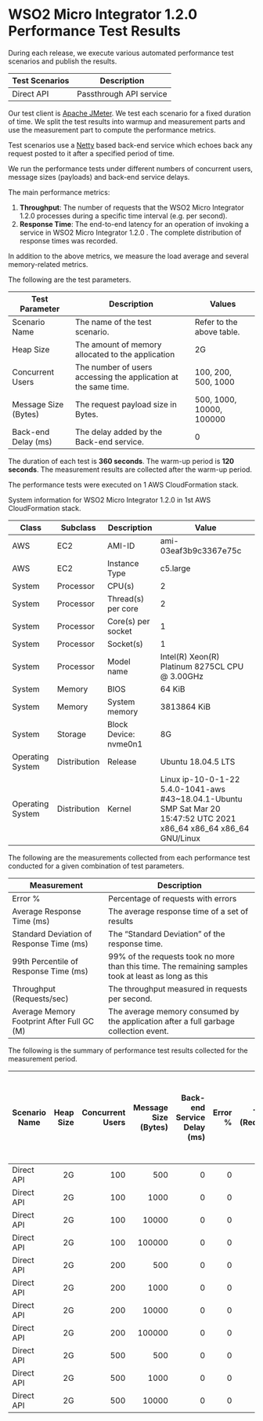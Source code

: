 # WSO2 Micro Integrator 1.2.0 Performance Test Results

During each release, we execute various automated performance test scenarios and publish the results.

| Test Scenarios | Description |
| --- | --- |
| Direct API | Passthrough API service |

Our test client is [Apache JMeter](https://jmeter.apache.org/index.html). We test each scenario for a fixed duration of
time. We split the test results into warmup and measurement parts and use the measurement part to compute the
performance metrics.

Test scenarios use a [Netty](https://netty.io/) based back-end service which echoes back any request
posted to it after a specified period of time.

We run the performance tests under different numbers of concurrent users, message sizes (payloads) and back-end service
delays.

The main performance metrics:

1. **Throughput**: The number of requests that the WSO2 Micro Integrator 1.2.0 processes during a specific time interval (e.g. per second).
2. **Response Time**: The end-to-end latency for an operation of invoking a service in WSO2 Micro Integrator 1.2.0 . The complete distribution of response times was recorded.

In addition to the above metrics, we measure the load average and several memory-related metrics.

The following are the test parameters.

| Test Parameter | Description | Values |
| --- | --- | --- |
| Scenario Name | The name of the test scenario. | Refer to the above table. |
| Heap Size | The amount of memory allocated to the application | 2G |
| Concurrent Users | The number of users accessing the application at the same time. | 100, 200, 500, 1000 |
| Message Size (Bytes) | The request payload size in Bytes. | 500, 1000, 10000, 100000 |
| Back-end Delay (ms) | The delay added by the Back-end service. | 0 |

The duration of each test is **360 seconds**. The warm-up period is **120 seconds**.
The measurement results are collected after the warm-up period.

The performance tests were executed on 1 AWS CloudFormation stack.


System information for WSO2 Micro Integrator 1.2.0 in 1st AWS CloudFormation stack.

| Class | Subclass | Description | Value |
| --- | --- | --- | --- |
| AWS | EC2 | AMI-ID | ami-03eaf3b9c3367e75c |
| AWS | EC2 | Instance Type | c5.large |
| System | Processor | CPU(s) | 2 |
| System | Processor | Thread(s) per core | 2 |
| System | Processor | Core(s) per socket | 1 |
| System | Processor | Socket(s) | 1 |
| System | Processor | Model name | Intel(R) Xeon(R) Platinum 8275CL CPU @ 3.00GHz |
| System | Memory | BIOS | 64 KiB |
| System | Memory | System memory | 3813864 KiB |
| System | Storage | Block Device: nvme0n1 | 8G |
| Operating System | Distribution | Release | Ubuntu 18.04.5 LTS |
| Operating System | Distribution | Kernel | Linux ip-10-0-1-22 5.4.0-1041-aws #43~18.04.1-Ubuntu SMP Sat Mar 20 15:47:52 UTC 2021 x86_64 x86_64 x86_64 GNU/Linux |


The following are the measurements collected from each performance test conducted for a given combination of
test parameters.

| Measurement | Description |
| --- | --- |
| Error % | Percentage of requests with errors |
| Average Response Time (ms) | The average response time of a set of results |
| Standard Deviation of Response Time (ms) | The “Standard Deviation” of the response time. |
| 99th Percentile of Response Time (ms) | 99% of the requests took no more than this time. The remaining samples took at least as long as this |
| Throughput (Requests/sec) | The throughput measured in requests per second. |
| Average Memory Footprint After Full GC (M) | The average memory consumed by the application after a full garbage collection event. |

The following is the summary of performance test results collected for the measurement period.

|  Scenario Name | Heap Size | Concurrent Users | Message Size (Bytes) | Back-end Service Delay (ms) | Error % | Throughput (Requests/sec) | Average Response Time (ms) | Standard Deviation of Response Time (ms) | 99th Percentile of Response Time (ms) | WSO2 Micro Integrator 1.2.0 GC Throughput (%) | Average WSO2 Micro Integrator 1.2.0 Memory Footprint After Full GC (M) |
|---|---:|---:|---:|---:|---:|---:|---:|---:|---:|---:|---:|
|  Direct API | 2G | 100 | 500 | 0 | 0 | 4382.42 | 22.72 | 34.22 | 109 | 91.7 | 240.712 |
|  Direct API | 2G | 100 | 1000 | 0 | 0 | 4424.63 | 22.5 | 34.84 | 106 | N/A | N/A |
|  Direct API | 2G | 100 | 10000 | 0 | 0 | 3777.89 | 26.35 | 35.44 | 109 | N/A | N/A |
|  Direct API | 2G | 100 | 100000 | 0 | 0 | 1683.65 | 59.18 | 27.56 | 140 | N/A | N/A |
|  Direct API | 2G | 200 | 500 | 0 | 0 | 4533.94 | 43.97 | 55.4 | 150 | N/A | N/A |
|  Direct API | 2G | 200 | 1000 | 0 | 0 | 4591.23 | 43.44 | 53.11 | 152 | N/A | N/A |
|  Direct API | 2G | 200 | 10000 | 0 | 0 | 3923.15 | 50.83 | 53.85 | 156 | N/A | N/A |
|  Direct API | 2G | 200 | 100000 | 0 | 0 | 1700.21 | 117.33 | 68.06 | 287 | N/A | N/A |
|  Direct API | 2G | 500 | 500 | 0 | 0 | 4588.8 | 108.79 | 86.42 | 285 | N/A | N/A |
|  Direct API | 2G | 500 | 1000 | 0 | 0 | 4531.49 | 110.18 | 94.84 | 291 | N/A | N/A |
|  Direct API | 2G | 500 | 10000 | 0 | 0 | 1110.51 | 446.36 | 925.9 | 3407 | N/A | N/A |
